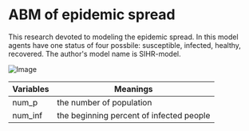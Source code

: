 # ABM of epidemic spread
This research devoted to modeling the epidemic spread. In this model agents have one status of four possbile: susceptible, infected, healthy, recovered. The author's model name is SIHR-model.


![Image](https://psv4.userapi.com/c856436/u451824612/docs/d14/5e546bd10182/step_1.png?extra=FnssMp8f7Z8UyPeVp1bUvSVy5ZWKg4DvNbAR7JU-FUDaiY36IjiBJlPv3NFH2jfFwK2eFRey_s6D9XR4YYi0CRFxn0jVhqPaokg27yyv5cqWvJx0p9ohCr7PoT1GPg4-0paC8gh_smOBr96uLRHIUK4)


Variables|Meanings
---|---
num_p|the number of population
num_inf|the beginning percent of infected people

